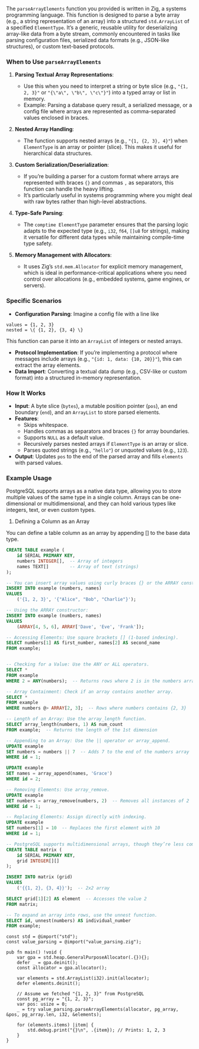 The `parseArrayElements` function you provided is written in Zig, a systems programming language. This function is designed to parse a byte array (e.g., a string representation of an array) into a structured `std.ArrayList` of a specified `ElementType`. It’s a generic, reusable utility for deserializing array-like data from a byte stream, commonly encountered in tasks like parsing configuration files, serialized data formats (e.g., JSON-like structures), or custom text-based protocols.

### When to Use `parseArrayElements`
1. **Parsing Textual Array Representations**:
   - Use this when you need to interpret a string or byte slice (e.g., ```"{1, 2, 3}"``` or ```"{\"a\", \"b\", \"c\"}"```) into a typed array or list in memory.
   - Example: Parsing a database query result, a serialized message, or a config file where arrays are represented as comma-separated values enclosed in braces.

2. **Nested Array Handling**:
   - The function supports nested arrays (e.g., ```"{1, {2, 3}, 4}"```) when `ElementType` is an array or pointer (slice). This makes it useful for hierarchical data structures.

3. **Custom Serialization/Deserialization**:
   - If you’re building a parser for a custom format where arrays are represented with braces `{}` and commas `,` as separators, this function can handle the heavy lifting.
   - It’s particularly useful in systems programming where you might deal with raw bytes rather than high-level abstractions.

4. **Type-Safe Parsing**:
   - The `comptime ElementType` parameter ensures that the parsing logic adapts to the expected type (e.g., `i32`, `f64`, `[]u8` for strings), making it versatile for different data types while maintaining compile-time type safety.

5. **Memory Management with Allocators**:
   - It uses Zig’s `std.mem.Allocator` for explicit memory management, which is ideal in performance-critical applications where you need control over allocations (e.g., embedded systems, game engines, or servers).

### Specific Scenarios
- **Configuration Parsing**: Imagine a config file with a line like
```
values = {1, 2, 3}
nested = \{ {1, 2}, {3, 4} \}
```
This function can parse it into an `ArrayList` of integers or nested arrays.
- **Protocol Implementation**: If you’re implementing a protocol where messages include arrays (e.g., ```"{id: 1, data: {10, 20}}"```), this can extract the array elements.
- **Data Import**: Converting a textual data dump (e.g., CSV-like or custom format) into a structured in-memory representation.

### How It Works
- **Input**: A byte slice (`bytes`), a mutable position pointer (`pos`), an end boundary (`end`), and an `ArrayList` to store parsed elements.
- **Features**:
  - Skips whitespace.
  - Handles commas as separators and braces `{}` for array boundaries.
  - Supports `NULL` as a default value.
  - Recursively parses nested arrays if `ElementType` is an array or slice.
  - Parses quoted strings (e.g., `"hello"`) or unquoted values (e.g., `123`).
- **Output**: Updates `pos` to the end of the parsed array and fills `elements` with parsed values.

### Example Usage

PostgreSQL supports arrays as a native data type, allowing you to store multiple values of the same type in a single column. Arrays can be one-dimensional or multidimensional, and they can hold various types like integers, text, or even custom types.
1. Defining a Column as an Array

You can define a table column as an array by appending [] to the base data type.
```sql
CREATE TABLE example (
    id SERIAL PRIMARY KEY,
    numbers INTEGER[],  -- Array of integers
    names TEXT[]        -- Array of text (strings)
);

-- You can insert array values using curly braces {} or the ARRAY constructor.
INSERT INTO example (numbers, names)
VALUES
    ('{1, 2, 3}', '{"Alice", "Bob", "Charlie"}');

-- Using the ARRAY constructor:
INSERT INTO example (numbers, names)
VALUES
    (ARRAY[4, 5, 6], ARRAY['Dave', 'Eve', 'Frank']);

-- Accessing Elements: Use square brackets [] (1-based indexing).
SELECT numbers[1] AS first_number, names[2] AS second_name
FROM example;


-- Checking for a Value: Use the ANY or ALL operators.
SELECT *
FROM example
WHERE 2 = ANY(numbers);  -- Returns rows where 2 is in the numbers array

-- Array Containment: Check if an array contains another array.
SELECT *
FROM example
WHERE numbers @> ARRAY[2, 3];  -- Rows where numbers contains {2, 3}

-- Length of an Array: Use the array_length function.
SELECT array_length(numbers, 1) AS num_count
FROM example;  -- Returns the length of the 1st dimension

-- Appending to an Array: Use the || operator or array_append.
UPDATE example
SET numbers = numbers || 7  -- Adds 7 to the end of the numbers array
WHERE id = 1;

UPDATE example
SET names = array_append(names, 'Grace')
WHERE id = 2;

-- Removing Elements: Use array_remove.
UPDATE example
SET numbers = array_remove(numbers, 2)  -- Removes all instances of 2
WHERE id = 1;

-- Replacing Elements: Assign directly with indexing.
UPDATE example
SET numbers[1] = 10  -- Replaces the first element with 10
WHERE id = 1;

-- PostgreSQL supports multidimensional arrays, though they’re less common.
CREATE TABLE matrix (
    id SERIAL PRIMARY KEY,
    grid INTEGER[][]
);

INSERT INTO matrix (grid)
VALUES
    ('{{1, 2}, {3, 4}}');  -- 2x2 array

SELECT grid[1][2] AS element  -- Accesses the value 2
FROM matrix;

-- To expand an array into rows, use the unnest function.
SELECT id, unnest(numbers) AS individual_number
FROM example;
```

```zig
const std = @import("std");
const value_parsing = @import("value_parsing.zig");

pub fn main() !void {
    var gpa = std.heap.GeneralPurposeAllocator(.{}){};
    defer _ = gpa.deinit();
    const allocator = gpa.allocator();

    var elements = std.ArrayList(i32).init(allocator);
    defer elements.deinit();

    // Assume we fetched "{1, 2, 3}" from PostgreSQL
    const pg_array = "{1, 2, 3}";
    var pos: usize = 0;
    _ = try value_parsing.parseArrayElements(allocator, pg_array, &pos, pg_array.len, i32, &elements);

    for (elements.items) |item| {
        std.debug.print("{}\n", .{item}); // Prints: 1, 2, 3
    }
}
```
